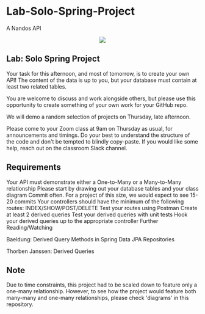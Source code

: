 # Lab-Solo-Spring-Project
A Nandos API


<p align="center">
  <img src="https://i2-prod.essexlive.news/incoming/article3441391.ece/ALTERNATES/s615b/2_Nandos.jpg" />
</p>


Lab: Solo Spring Project
----

Your task for this afternoon, and most of tomorrow, is to create your own API! The content of the data is up to you, but your database must contain at least two related tables.

You are welcome to discuss and work alongside others, but please use this opportunity to create something of your own work for your GitHub repo.

We will demo a random selection of projects on Thursday, late afternoon.

Please come to your Zoom class at 9am on Thursday as usual, for announcements and timings.
Do your best to understand the structure of the code and don't be tempted to blindly copy-paste. If you would like some help, reach out on the classroom Slack channel.

Requirements
------
Your API must demonstrate either a One-to-Many or a Many-to-Many relationship
Please start by drawing out your database tables and your class diagram
Commit often. For a project of this size, we would expect to see 15-20 commits
Your controllers should have the minimum of the following routes: INDEX/SHOW/POST/DELETE
Test your routes using Postman
Create at least 2 derived queries
Test your derived queries with unit tests
Hook your derived queries up to the appropriate controller
Further Reading/Watching

Baeldung: Derived Query Methods in Spring Data JPA Repositories

Thorben Janssen: Derived Queries


Note
--- 
Due to time constraints, this project had to be scaled down to feature only a one-many relationship. However, to see how the project would feature both  many-many and one-many relationships, please check 'diagrams' in this repository. 

